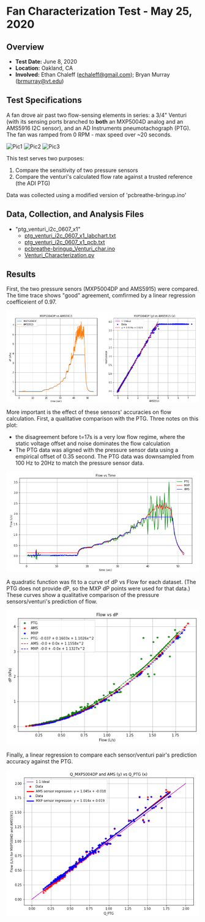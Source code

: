 # Fan Characterization Test - May 25, 2020

## Overview

* **Test Date:** June 8, 2020
* **Location:**	Oakland, CA
* **Involved:**	Ethan Chaleff (echaleff@gmail.com); Bryan Murray (brmurray@vt.edu)

## Test Specifications

A fan drove air past two flow-sensing elements in series: a 3/4" Venturi (with its sensing ports branched to **both** an MXP5004D analog and an AMS5916 I2C sensor), and an AD Instruments pneumotachograph (PTG). The fan was ramped from 0 RPM - max speed over ~20 seconds. 

![Pic1](assets/ADInstruments_pneumotachograph.png)
![Pic2](assets/blower_venturi.png)
![Pic3](assets/pcb_blower_driver.png)

This test serves two purposes: 
1. Compare the sensitivity of two pressure sensors 
2. Compare the venturi's calculated flow rate against a trusted reference (the ADI PTG)

Data was collected using a modified version of 'pcbreathe-bringup.ino'

## Data, Collection, and Analysis Files

* "ptg_venturi_i2c_0607_x1"
  * [ptg_venturi_i2c_0607_x1_labchart.txt](assets/ptg_venturi_i2c_0607_x1_labchart.txt)
  * [ptg_venturi_i2c_0607_x1_pcb.txt](assets/ptg_venturi_i2c_0607_x1_pcb.txt)
  * [pcbreathe-bringup_Venturi_char.ino](assets/pcbreathe-bringup_Venturi_char.ino)
  * [Venturi_Characterization.py](assets/Venturi_Characterization.py)
 
## Results

First, the two pressure senors (MXP5004DP and AMS5915) were compared. The time trace shows "good" agreement, comfirmed by a linear regression coefficeient of 0.97.

![pressure sensor compare](assets/pressure_sensor_compare.png)

More important is the effect of these sensors' accuracies on flow calculation. First, a qualitative comparison with the PTG. Three notes on this plot:
* the disagreement before t=17s is a very low flow regime, where the static voltage offset and noise dominates the flow calculation
* The PTG data was aligned with the pressure sensor data using a empirical offset of 0.35 second. The PTG data was downsampled from 100 Hz to 20Hz to match the pressure sensor data.

![flow compare](assets/flow_compare.png)

A quadratic function was fit to a curve of dP vs Flow for each dataset. (The PTG does not provide dP, so the MXP dP points were used for that data.) These curves show a qualitative comparison of the pressure sensors/venturi's prediction of flow.

![quad fit compare](assets/quad_fit_compare.png)

Finally, a linear regression to compare each sensor/venturi pair's prediction accuracy against the PTG.

![flow regression](assets/flow_regression.png)
